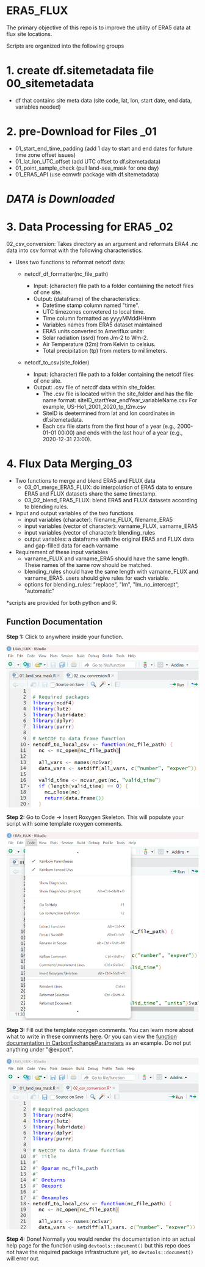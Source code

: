 # ERA5_FLUX

The primary objective of this repo is to improve the utility of ERA5 data at flux site locations. 

Scripts are organized into the following groups
# 1. create df.sitemetadata file 00_sitemetadata
- df that contains site meta data (site code, lat, lon, start date, end data, variables needed)
# 2. pre-Download for Files _01
- 01_start_end_time_padding (add 1 day to start and end dates for future time zone offset issues)
- 01_lat_lon_UTC_offset (add UTC offset to df.sitemetadata)
- 01_point_sample_check (pull land-sea_mask for one day)
- 01_ERA5_API (use ecmwfr package with df.sitemetadata)
  
# ***DATA is Downloaded***

# 3. Data Processing for ERA5 _02

02_csv_conversion: Takes directory as an argument and reformats ERA4 .nc data into csv format with the following characteristics.
- Uses two functions to reformat netcdf data:
    - netcdf_df_formatter(nc_file_path)
        - Input: (character) file path to a folder containing the netcdf files of one site.
        - Output: (dataframe) of the characteristics:
          - Datetime stamp column named "time".
          - UTC timezones convetered to local time.
          - Time column formatted as yyyyMMddHHmm
          - Variables names from ERA5 dataset maintained
          - ERA5 units converted to Ameriflux units:
          - Solar radiation (ssrd) from Jm-2 to Wm-2.
          - Air Temperature (t2m) from Kelvin to celsius.
          - Total precipitation (tp) from meters to millimeters.
  
    - netcdf_to_csv(site_folder)
        - Input: (character) file path to a folder containing the netcdf files of one site.
        - Output: .csv file of netcdf data within site_folder.
            - The .csv file is located within the site_folder and has the file name format: siteID_startYear_endYear_variableName.csv For example, US-Ho1_2001_2020_tp_t2m.csv
            - SiteID is deetermined from lat and lon coordinates in df.sitemetadata.
            - Each csv file starts from the first hour of a year (e.g., 2000-01-01 00:00) and ends with the last hour of a year (e.g., 2020-12-31 23:00). 


# 4. Flux Data Merging_03
- Two functions to merge and blend ERA5 and FLUX data
  - 03_01_merge_ERA5_FLUX: do interpolation of ERA5 data to ensure ERA5 and FLUX datasets share the same timestamp.  
  - 03_02_blend_ERA5_FLUX: blend ERA5 and FLUX datasets according to blending rules.
- Input and output variables of the two functions
  - input variables (character): filename_FLUX, filename_ERA5
  - input variables (vector of character): varname_FLUX, varname_ERA5
  - input variables (vector of character): blending_rules
  - output variables: a dataframe with the original ERA5 and FLUX data and gap-filled data for each varname
- Requirement of these input variables
  - varname_FLUX and varname_ERA5 should have the same length. These names of the same row should be matched.
  - blending_rules should have the same length with varname_FLUX and varname_ERA5. users should give rules for each variable.
  - options for blending_rules: "replace", "lm", "lm_no_intercept", "automatic"

*scripts are provided for both python and R.

## Function Documentation

**Step 1:** Click to anywhere inside your function.

![](images/funct_doc1.png)

**Step 2:** Go to Code -> Insert Roxygen Skeleton. This will populate your script with some template roxygen comments.

![](images/funct_doc2.png)

**Step 3:** Fill out the template roxygen comments. You can learn more about what to write in these comments [here](https://r-pkgs.org/man.html). Or you can view the [function documentation in CarbonExchangeParameters](https://github.com/Malone-Disturbance-Ecology-Lab/CarbonExchangeParameters/tree/main/R) as an example. Do not put anything under "\@export".

![](images/funct_doc3.png)

**Step 4:** Done! Normally you would render the documentation into an actual help page for the function using `devtools::document()` but this repo does not have the required package infrastructure yet, so `devtools::document()` will error out. 
